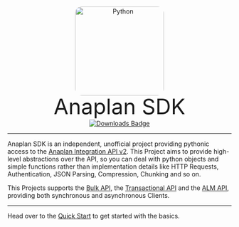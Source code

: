<p align="center" style="margin: 0 0 10px">
    <img width="200" height="200" src="img/anaplan-sdk.png" alt='Python' style="border-radius: 15px">
</p>

<h1 align="center" style="font-size: 3rem; font-weight: 400; margin: -15px 0">
Anaplan SDK
</h1>

<p align="center" style="margin-top: 15px">
<a href="https://pepy.tech/project/anaplan-sdk">
<img align="center" src="https://static.pepy.tech/badge/anaplan-sdk/month" alt="Downloads Badge"/>
</a>
</p>

---

Anaplan SDK is an independent, unofficial project providing pythonic access to
the [Anaplan Integration API v2](https://anaplan.docs.apiary.io/). This Project aims to provide high-level abstractions
over the API, so you can deal with python objects and simple functions rather than implementation details like HTTP
Requests, Authentication, JSON Parsing, Compression, Chunking and so on.

This Projects supports
the [Bulk API](https://help.anaplan.com/use-the-bulk-apis-93218e5e-00e5-406e-8361-09ab861889a7),
the [Transactional API](https://help.anaplan.com/use-the-transactional-apis-cc1c1e91-39fc-4272-a4b5-16bc91e9c313) and
the [ALM API](https://help.anaplan.com/application-lifecycle-management-api-2565cfa6-e0c2-4e24-884e-d0df957184d6),
providing both synchronous and asynchronous Clients.

---

Head over to the [Quick Start](quickstart.md) to get started with the basics.

